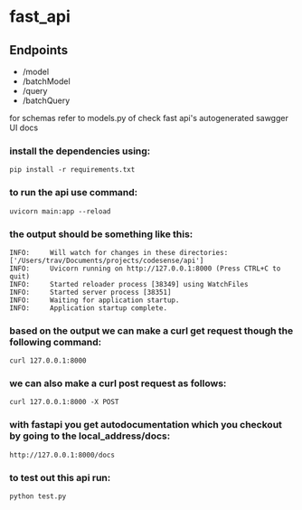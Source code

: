 # fast_api

## Endpoints
- /model
- /batchModel
- /query
- /batchQuery

for schemas refer to models.py of check fast api's autogenerated sawgger UI docs

### install the dependencies using:
    pip install -r requirements.txt

### to run the api use command:
    uvicorn main:app --reload

### the output should be something like this:
    INFO:     Will watch for changes in these directories: ['/Users/trav/Documents/projects/codesense/api']
    INFO:     Uvicorn running on http://127.0.0.1:8000 (Press CTRL+C to quit)
    INFO:     Started reloader process [38349] using WatchFiles
    INFO:     Started server process [38351]
    INFO:     Waiting for application startup.
    INFO:     Application startup complete.

### based on the output we can make a curl get request though the following command:
    curl 127.0.0.1:8000 

### we can also make a curl post request as follows:
    curl 127.0.0.1:8000 -X POST

### with fastapi you get autodocumentation which you checkout by going to the local_address/docs:
    http://127.0.0.1:8000/docs

### to test out this api run:
    python test.py